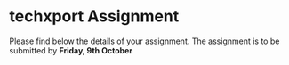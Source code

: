 # techxport Assignment

Please find below the details of your assignment. The assignment is to be submitted by **Friday, 9th October**
